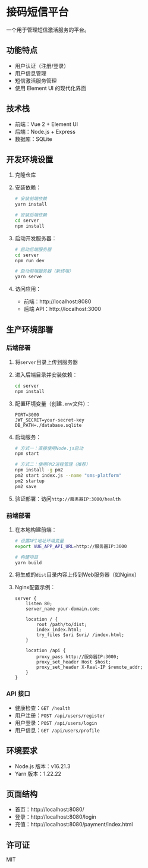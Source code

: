 # 接码短信平台

一个用于管理短信激活服务的平台。

## 功能特点

- 用户认证（注册/登录）
- 用户信息管理
- 短信激活服务管理
- 使用 Element UI 的现代化界面

## 技术栈

- 前端：Vue 2 + Element UI
- 后端：Node.js + Express
- 数据库：SQLite

## 开发环境设置

1. 克隆仓库
2. 安装依赖：

   ```bash
   # 安装前端依赖
   yarn install

   # 安装后端依赖
   cd server
   npm install
   ```

3. 启动开发服务器：

   ```bash
   # 启动后端服务器
   cd server
   npm run dev

   # 启动前端服务器（新终端）
   yarn serve
   ```

4. 访问应用：
   - 前端：http://localhost:8080
   - 后端 API：http://localhost:3000

## 生产环境部署

### 后端部署

1. 将`server`目录上传到服务器

2. 进入后端目录并安装依赖：

   ```bash
   cd server
   npm install
   ```

3. 配置环境变量（创建`.env`文件）：

   ```
   PORT=3000
   JWT_SECRET=your-secret-key
   DB_PATH=./database.sqlite
   ```

4. 启动服务：

   ```bash
   # 方式一：直接使用Node.js启动
   npm start

   # 方式二：使用PM2进程管理（推荐）
   npm install -g pm2
   pm2 start index.js --name "sms-platform"
   pm2 startup
   pm2 save
   ```

5. 验证部署：访问`http://服务器IP:3000/health`

### 前端部署

1. 在本地构建前端：

   ```bash
   # 设置API地址环境变量
   export VUE_APP_API_URL=http://服务器IP:3000

   # 构建项目
   yarn build
   ```

2. 将生成的`dist`目录内容上传到Web服务器（如Nginx）

3. Nginx配置示例：

   ```nginx
   server {
       listen 80;
       server_name your-domain.com;

       location / {
           root /path/to/dist;
           index index.html;
           try_files $uri $uri/ /index.html;
       }

       location /api {
           proxy_pass http://服务器IP:3000;
           proxy_set_header Host $host;
           proxy_set_header X-Real-IP $remote_addr;
       }
   }
   ```

### API 接口

- 健康检查：`GET /health`
- 用户注册：`POST /api/users/register`
- 用户登录：`POST /api/users/login`
- 用户信息：`GET /api/users/profile`

## 环境要求

- Node.js 版本：v16.21.3
- Yarn 版本：1.22.22

## 页面结构

- 首页：http://localhost:8080/
- 登录：http://localhost:8080/login
- 充值：http://localhost:8080/payment/index.html

## 许可证

MIT
